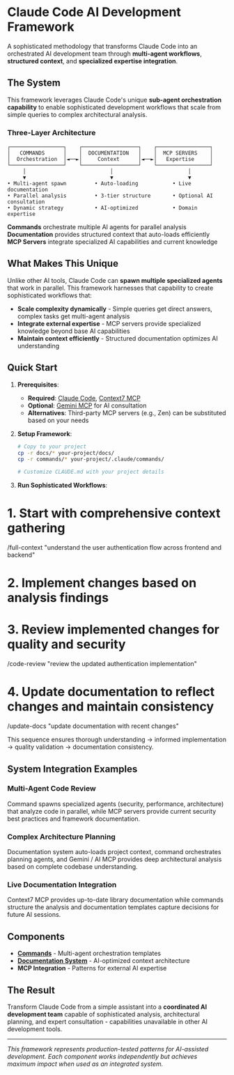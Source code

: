 # Claude Code AI Development Framework

A sophisticated methodology that transforms Claude Code into an orchestrated AI development team through **multi-agent workflows**, **structured context**, and **specialized expertise integration**.

## The System

This framework leverages Claude Code's unique **sub-agent orchestration capability** to enable sophisticated development workflows that scale from simple queries to complex architectural analysis.

### Three-Layer Architecture

```
┌─────────────────┐    ┌──────────────────┐    ┌─────────────────┐
│   COMMANDS      │    │  DOCUMENTATION   │    │  MCP SERVERS    │
│  Orchestration  │◄──►│     Context      │◄──►│   Expertise     │
└─────────────────┘    └──────────────────┘    └─────────────────┘
     │                           │                        │
     ▼                           ▼                        ▼
• Multi-agent spawn         • Auto-loading           • Live documentation
• Parallel analysis         • 3-tier structure       • Optional AI consultation  
• Dynamic strategy          • AI-optimized           • Domain expertise
```

**Commands** orchestrate multiple AI agents for parallel analysis  
**Documentation** provides structured context that auto-loads efficiently  
**MCP Servers** integrate specialized AI capabilities and current knowledge

## What Makes This Unique

Unlike other AI tools, Claude Code can **spawn multiple specialized agents** that work in parallel. This framework harnesses that capability to create sophisticated workflows that:

- **Scale complexity dynamically** - Simple queries get direct answers, complex tasks get multi-agent analysis
- **Integrate external expertise** - MCP servers provide specialized knowledge beyond base AI capabilities  
- **Maintain context efficiently** - Structured documentation optimizes AI understanding

## Quick Start

1. **Prerequisites**: 
   - **Required**: [Claude Code](https://claude.ai/code), [Context7 MCP](https://github.com/upstash/context7)
   - **Optional**: [Gemini MCP](https://github.com/peterkrueck/mcp-gemini-assistant) for AI consultation
   - **Alternatives**: Third-party MCP servers (e.g., Zen) can be substituted based on your needs

2. **Setup Framework**:
   ```bash
   # Copy to your project
   cp -r docs/* your-project/docs/
   cp -r commands/* your-project/.claude/commands/
   
   # Customize CLAUDE.md with your project details
   ```

3. **Run Sophisticated Workflows**:
 # 1. Start with comprehensive context gathering
   /full-context "understand the user authentication flow across frontend and backend"

# 2. Implement changes based on analysis findings

# 3. Review implemented changes for quality and security
   /code-review "review the updated authentication implementation"

# 4. Update documentation to reflect changes and maintain consistency  
   /update-docs "update documentation with recent changes"

This sequence ensures thorough understanding → informed implementation → quality validation → documentation consistency.

## System Integration Examples

### Multi-Agent Code Review
Command spawns specialized agents (security, performance, architecture) that analyze code in parallel, while MCP servers provide current security best practices and framework documentation.

### Complex Architecture Planning  
Documentation system auto-loads project context, command orchestrates planning agents, and Gemini / AI MCP provides deep architectural analysis based on complete codebase understanding.

### Live Documentation Integration
Context7 MCP provides up-to-date library documentation while commands structure the analysis and documentation templates capture decisions for future AI sessions.

## Components

- **[Commands](commands/)** - Multi-agent orchestration templates
- **[Documentation System](docs/)** - AI-optimized context architecture  
- **MCP Integration** - Patterns for external AI expertise

## The Result

Transform Claude Code from a simple assistant into a **coordinated AI development team** capable of sophisticated analysis, architectural planning, and expert consultation - capabilities unavailable in other AI development tools.

---

*This framework represents production-tested patterns for AI-assisted development. Each component works independently but achieves maximum impact when used as an integrated system.*
